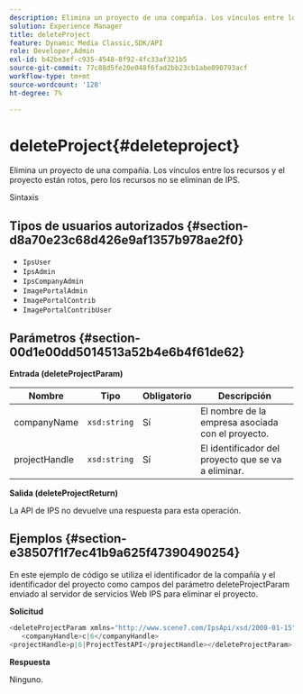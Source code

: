 ```yaml
---
description: Elimina un proyecto de una compañía. Los vínculos entre los recursos y el proyecto están rotos, pero los recursos no se eliminan de IPS.
solution: Experience Manager
title: deleteProject
feature: Dynamic Media Classic,SDK/API
role: Developer,Admin
exl-id: b42be3ef-c935-4548-8f92-4fc33af321b5
source-git-commit: 77c88d5fe20e048f6fad2bb23cb1abe090793acf
workflow-type: tm+mt
source-wordcount: '128'
ht-degree: 7%

---
```


# deleteProject{#deleteproject}

Elimina un proyecto de una compañía. Los vínculos entre los recursos y el proyecto están rotos, pero los recursos no se eliminan de IPS.

Sintaxis

## Tipos de usuarios autorizados {#section-d8a70e23c68d426e9af1357b978ae2f0}

* `IpsUser`
* `IpsAdmin`
* `IpsCompanyAdmin`
* `ImagePortalAdmin`
* `ImagePortalContrib`
* `ImagePortalContribUser`

## Parámetros {#section-00d1e00dd5014513a52b4e6b4f61de62}

**Entrada (deleteProjectParam)**

| Nombre | Tipo | Obligatorio | Descripción |
|---|---|---|---|
| companyName | `xsd:string` | Sí | El nombre de la empresa asociada con el proyecto. |
| projectHandle | `xsd:string` | Sí | El identificador del proyecto que se va a eliminar. |

**Salida (deleteProjectReturn)**

La API de IPS no devuelve una respuesta para esta operación.

## Ejemplos {#section-e38507f1f7ec41b9a625f47390490254}

En este ejemplo de código se utiliza el identificador de la compañía y el identificador del proyecto como campos del parámetro deleteProjectParam enviado al servidor de servicios Web IPS para eliminar el proyecto.

**Solicitud**

```java
<deleteProjectParam xmlns="http://www.scene7.com/IpsApi/xsd/2008-01-15">
   <companyHandle>c|6</companyHandle>
<projectHandle>p|6|ProjectTestAPI</projectHandle></deleteProjectParam>
```

**Respuesta**

Ninguno.
